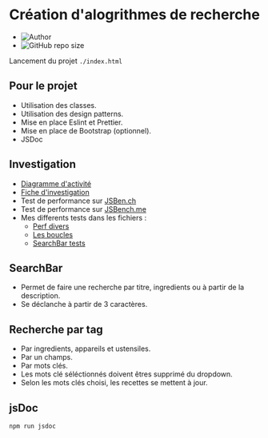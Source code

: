 # Création d'alogrithmes de recherche

- ![Author](<https://img.shields.io/badge/Author-Yan Coquoz-">)
- ![GitHub repo size](<https://img.shields.io/github/repo-size/Yan-Coquoz/P07-front-end_search-engine>)  

Lancement du projet `./index.html`

## Pour le projet

- Utilisation des classes.
- Utilisation des design patterns.
- Mise en place Eslint et Prettier.
- Mise en place de Bootstrap (optionnel).
- JSDoc

## Investigation

- [Diagramme d'activité](https://app.diagrams.net/?libs=general;flowchart#G1jY3R4fk_gseolrlvcdd6jIMq_qhmJB2C)
- [Fiche d'investigation](https://docs.google.com/document/d/1CNqJkfKX0z9X5e4po4bgkRfzjJ1wti2oZy2nK9p7_lo/edit)
- Test de performance sur [JSBen.ch](https://jsben.ch/)
- Test de performance sur [JSBench.me](https://jsbench.me/)
- Mes differents tests dans les fichiers :
  - [Perf divers](searchPerf.js)
  - [Les boucles](loopPerf.js)
  - [SearchBar tests](optionsTest.js)

## SearchBar

- Permet de faire une recherche par titre, ingredients ou à partir de la description.
- Se déclanche à partir de 3 caractères.

## Recherche par tag

- Par ingredients, appareils et ustensiles.
- Par un champs.
- Par mots clés.
- Les mots clé séléctionnés doivent êtres supprimé du dropdown.
- Selon les mots clés choisi, les recettes se mettent à jour.

## jsDoc

````bash
npm run jsdoc
````
